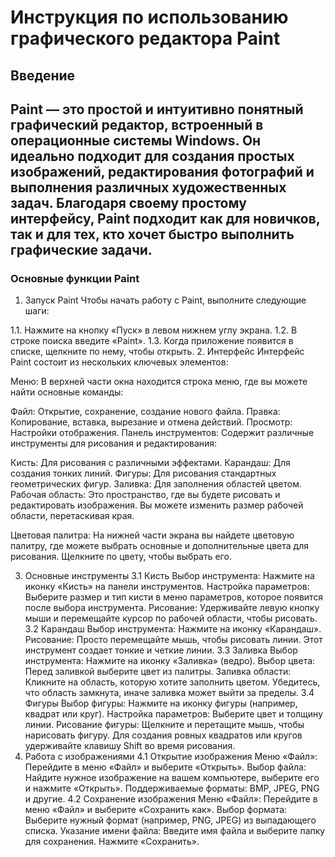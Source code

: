 # Инструкция по использованию графического редактора Paint
## Введение
**Paint**  — это простой и интуитивно понятный графический редактор, встроенный в операционные системы Windows. Он идеально подходит для создания простых изображений, редактирования фотографий и выполнения различных художественных задач. Благодаря своему простому интерфейсу, Paint подходит как для новичков, так и для тех, кто хочет быстро выполнить графические задачи.
--- 

### Основные функции Paint
1. Запуск Paint
Чтобы начать работу с Paint, выполните следующие шаги:

1.1. Нажмите на кнопку «Пуск» в левом нижнем углу экрана.
1.2. В строке поиска введите «Paint».
1.3. Когда приложение появится в списке, щелкните по нему, чтобы открыть.
2. Интерфейс
Интерфейс Paint состоит из нескольких ключевых элементов:

Меню: В верхней части окна находится строка меню, где вы можете найти основные команды:

Файл: Открытие, сохранение, создание нового файла.
Правка: Копирование, вставка, вырезание и отмена действий.
Просмотр: Настройки отображения.
Панель инструментов: Содержит различные инструменты для рисования и редактирования:

Кисть: Для рисования с различными эффектами.
Карандаш: Для создания тонких линий.
Фигуры: Для рисования стандартных геометрических фигур.
Заливка: Для заполнения областей цветом.
Рабочая область: Это пространство, где вы будете рисовать и редактировать изображения. Вы можете изменить размер рабочей области, перетаскивая края.

Цветовая палитра: На нижней части экрана вы найдете цветовую палитру, где можете выбрать основные и дополнительные цвета для рисования. Щелкните по цвету, чтобы выбрать его.

3. Основные инструменты
3.1 Кисть
Выбор инструмента: Нажмите на иконку «Кисть» на панели инструментов.
Настройка параметров: Выберите размер и тип кисти в меню параметров, которое появится после выбора инструмента.
Рисование: Удерживайте левую кнопку мыши и перемещайте курсор по рабочей области, чтобы рисовать.
3.2 Карандаш
Выбор инструмента: Нажмите на иконку «Карандаш».
Рисование: Просто перемещайте мышь, чтобы рисовать линии. Этот инструмент создает тонкие и четкие линии.
3.3 Заливка
Выбор инструмента: Нажмите на иконку «Заливка» (ведро).
Выбор цвета: Перед заливкой выберите цвет из палитры.
Заливка области: Кликните на область, которую хотите заполнить цветом. Убедитесь, что область замкнута, иначе заливка может выйти за пределы.
3.4 Фигуры
Выбор фигуры: Нажмите на иконку фигуры (например, квадрат или круг).
Настройка параметров: Выберите цвет и толщину линии.
Рисование фигуры: Щелкните и перетащите мышь, чтобы нарисовать фигуру. Для создания ровных квадратов или кругов удерживайте клавишу Shift во время рисования.
4. Работа с изображениями
4.1 Открытие изображения
Меню «Файл»: Перейдите в меню «Файл» и выберите «Открыть».
Выбор файла: Найдите нужное изображение на вашем компьютере, выберите его и нажмите «Открыть». Поддерживаемые форматы: BMP, JPEG, PNG и другие.
4.2 Сохранение изображения
Меню «Файл»: Перейдите в меню «Файл» и выберите «Сохранить как».
Выбор формата: Выберите нужный формат (например, PNG, JPEG) из выпадающего списка.
Указание имени файла: Введите имя файла и выберите папку для сохранения. Нажмите «Сохранить».

